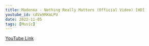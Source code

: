 ```yaml
---
title: Madonna - Nothing Really Matters (Official Video) [HD] 
youtube_id: cAVx9RKaLPU
date: 2022-11-05
tags: [Music]
---
```



[YouTube Link](https://www.youtube.com/watch?v=cAVx9RKaLPU)
